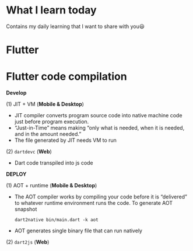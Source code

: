 
# What I learn today
Contains my daily learning that I want to share with you😃

# Flutter

# Flutter code compilation
**Develop**

(1) JIT + VM (**Mobile & Desktop**)
 - JIT compiler converts program source code into native machine code just before program execution.
 - “Just-in-Time” means making “only what is needed, when it is needed, and in the amount needed.”
 - The file generated by JIT needs VM to run

(2) `dartdevc` (**Web**)
- Dart code transpiled into js code

**DEPLOY**

(1) AOT + runtime (**Mobile & Desktop**)
 - The AOT compiler works by compiling your code before it is “delivered” to whatever runtime environment runs the code. To generate AOT snapshot

	 ```dart2native bin/main.dart -k aot```

 - AOT generates single binary file that can run natively

(2) `dart2js` (**Web**)


 

